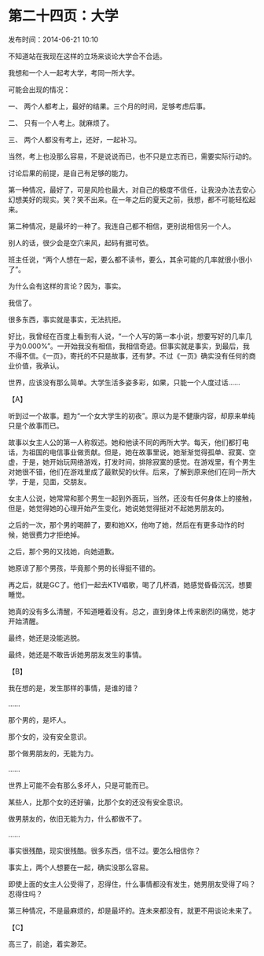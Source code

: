 # 第二十四页：大学

<note>
    <p>
        发布时间：2014-06-21 10:10
    </p>
</note>

不知道站在我现在这样的立场来谈论大学合不合适。

我想和一个人一起考大学，考同一所大学。

可能会出现的情况：

一、 两个人都考上，最好的结果。三个月的时间，足够考虑后事。

二、 只有一个人考上。就麻烦了。

三、 两个人都没有考上，还好，一起补习。

当然，考上也没那么容易，不是说说而已，也不只是立志而已，需要实际行动的。

讨论后果的前提，是自己有足够的能力。

第一种情况，最好了，可是风险也最大，对自己的极度不信任，让我没办法去安心幻想美好的现实。笑？笑不出来。在一年之后的夏天之前，我想，都不可能轻松起来。

第二种情况，是最坏的一种了。我连自己都不相信，更别说相信另一个人。

别人的话，很少会是空穴来风，起码有据可依。

班主任说，“两个人想在一起，要么都不读书，要么，其余可能的几率就很小很小了”。

为什么会有这样的言论？因为，事实。

我信了。

很多东西，事实就是事实，无法抗拒。

好比，我曾经在百度上看到有人说，“一个人写的第一本小说，想要写好的几率几乎为0.000%”。一开始我没有相信，我相信奇迹。但事实就是事实，到最后，我不得不信。《一页》，寄托的不只是故事，还有梦。不过《一页》确实没有任何的商业价值，我承认。

世界，应该没有那么简单。大学生活多姿多彩，如果，只能一个人度过话……

【A】

听到过一个故事。题为“一个女大学生的初夜”。原以为是不健康内容，却原来单纯只是个故事而已。

故事以女主人公的第一人称叙述。她和他读不同的两所大学。每天，他们都打电话，为祖国的电信事业做贡献。但是，她在故事里说，她渐渐觉得孤单、寂寞、空虚，于是，她开始玩网络游戏，打发时间，排除寂寞的感觉。在游戏里，有个男生对她很不错，他们在游戏里成了最默契的伙伴。后来，了解到原来他们在同一所大学，于是，见面，交朋友。

女主人公说，她常常和那个男生一起到外面玩，当然，还没有任何身体上的接触，但是，她觉得她的心理开始产生变化，她说她觉得挺对不起她男朋友的。

之后的一次，那个男的喝醉了，要和她XX，他吻了她，然后在有更多动作的时候，她很费力才拒绝掉。

之后，那个男的又找她，向她道歉。

她原谅了那个男孩，毕竟那个男的长得挺不错的。

再之后，就是GC了。他们一起去KTV唱歌，喝了几杯酒，她感觉昏昏沉沉，想要睡觉。

她真的没有多么清醒，不知道睡着没有。总之，直到身体上传来剧烈的痛觉，她才开始清醒。

最终，她还是没能逃脱。

最终，她还是不敢告诉她男朋友发生的事情。

【B】

我在想的是，发生那样的事情，是谁的错？

……

那个男的，是坏人。

那个女的，没有安全意识。

那个做男朋友的，无能为力。

……

世界上可能不会有那么多坏人，只是可能而已。

某些人，比那个女的还好骗，比那个女的还没有安全意识。

做男朋友的，依旧无能为力，什么都做不了。

……

事实很残酷，现实很残酷。很多东西，信不过。要怎么相信你？

事实上，两个人想要在一起，确实没那么容易。

即使上面的女主人公受得了，忍得住，什么事情都没有发生，她男朋友受得了吗？忍得住吗？

第三种情况，不是最麻烦的，却是最坏的。连未来都没有，就更不用谈论未来了。

【C】

高三了，前途，着实渺茫。